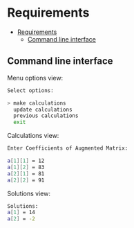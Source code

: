 # Requirements

- [Requirements](#requirements)
  - [Command line interface](#command-line-interface)

## Command line interface

Menu options view:

```sh
Select options:

> make calculations
  update calculations
  previous calculations
  exit
```

Calculations view:

```sh
Enter Coefficients of Augmented Matrix:

a[1][1] = 12
a[1][2] = 83
a[2][1] = 81
a[2][2] = 91
```

Solutions view:

```sh
Solutions:
a[1] = 14
a[2] = -2
```

